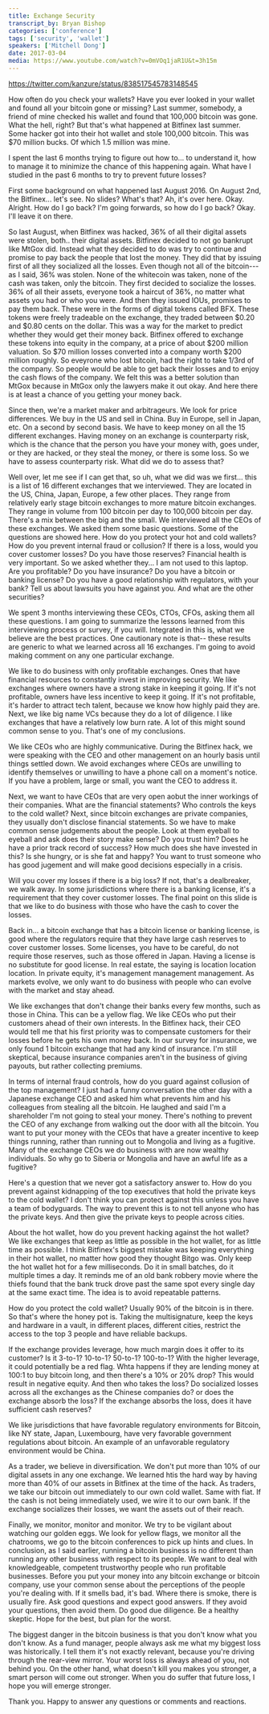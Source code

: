 ```yaml
---
title: Exchange Security
transcript_by: Bryan Bishop
categories: ['conference']
tags: ['security', 'wallet']
speakers: ['Mitchell Dong']
date: 2017-03-04
media: https://www.youtube.com/watch?v=0mVOq1jaR1U&t=3h15m
---
```


<https://twitter.com/kanzure/status/838517545783148545>

How often do you check your wallets? Have you ever looked in your wallet and found all your bitcoin gone or missing? Last summer, somebody, a friend of mine checked his wallet and found that 100,000 bitcoin was gone. What the hell, right? But that's what happened at Bitfinex last summer. Some hacker got into their hot wallet and stole 100,000 bitcoin. This was $70 million bucks. Of which 1.5 million was mine.

I spent the last 6 months trying to figure out how to... to understand it, how to manage it to minimize the chance of this happening again. What have I studied in the past 6 months to try to prevent future losses?

First some background on what happened last August 2016. On August 2nd, the Bitfinex... let's see. No slides? What's that? Ah, it's over here. Okay. Alright. How do I go back? I'm going forwards, so how do I go back? Okay. I'll leave it on there.

So last August, when Bitfinex was hacked, 36% of all their digital assets were stolen, both.. their digital assets. Bitfinex decided to not go bankrupt like MtGox did. Instead what they decided to do was try to continue and promise to pay back the people that lost the money. They did that by issuing first of all they socialized all the losses. Even though not all of the bitcoin--- as I said, 36% was stolen. None of the whitecoin was taken, none of the cash was taken, only the bitcoin. They first decided to socialize the losses. 36% of all their assets, everyone took a haircut of 36%, no matter what assets you had or who you were. And then they issued IOUs, promises to pay them back. These were in the forms of digital tokens called BFX. These tokens were freely tradeable on the exchange, they traded between $0.20 and $0.80 cents on the dollar. This was a way for the market to predict whether they would get their money back. Bitfinex offered to exchange these tokens into equity in the company, at a price of about $200 million valuation. So $70 million losses converted into a company worth $200 million roughly. So eveyrone who lost bitcoin, had the right to take 1/3rd of the company. So people would be able to get back their losses and to enjoy the cash flows of the company. We felt this was a better solution than MtGox because in MtGox only the lawyers make it out okay. And here there is at least a chance of you getting your money back.

Since then, we're a market maker and arbitrageurs. We look for price differences. We buy in the US and sell in China. Buy in Europe, sell in Japan, etc. On a second by second basis. We have to keep money on all the 15 different exchanges. Having money on an exchange is counterparty risk, which is the chance that the person you have your money with, goes under, or they are hacked, or they steal the money, or there is some loss. So we have to assess counterparty risk. What did we do to assess that?

Well over, let me see if I can get that, so uh, what we did was we first... this is a list of 16 different exchanges that we interviewed. They are located in the US, China, Japan, Europe, a few other places. They range from relatively early stage bitcoin exchanges to more mature bitcoin exchanges. They range in volume from 100 bitcoin per day to 100,000 bitcoin per day. There's a mix between the big and the small. We interviewed all the CEOs of these exchanges. We asked them some basic questions. Some of the questions are showed here. How do you protect your hot and cold wallets? How do you prevent internal fraud or collusion? If there is a loss, would you cover customer losses? Do you have those reserves? Financial health is very important. So we asked whether they... I am not used to this laptop. Are you profitable? Do you have insurance? Do you have a bitcoin or banking license? Do you have a good relationship with regulators, with your bank? Tell us about lawsuits you have against you. And what are the other securities?

We spent 3 months interviewing these CEOs, CTOs, CFOs, asking them all these questions. I am going to summarize the lessons learned from this interviewing process or survey, if you will. Integrated in this is, what we believe are the best practices. One cautionary note is that-- these results are generic to what we learned across all 16 exchanges. I'm going to avoid making comment on any one particular exchange.

We like to do business with only profitable exchanges. Ones that have financial resources to constantly invest in improving security. We like exchanges where owners have a strong stake in keeping it going. If it's not profitable, owners have less incentive to keep it going. If it's not profitable, it's harder to attract tech talent, because we know how highly paid they are. Next, we like big name VCs because they do a lot of diligence. I like exchanges that have a relatively low burn rate. A lot of this might sound common sense to you. That's one of my conclusions.

We like CEOs who are highly communicative. During the Bitfinex hack, we were speaking with the CEO and other management on an hourly basis until things settled down. We avoid exchanges where CEOs are unwilling to identify themselves or unwilling to have a phone call on a moment's notice. If you have a problem, large or small, you want the CEO to address it.

Next, we want to have CEOs that are very open aobut the inner workings of their companies. What are the financial statements? Who controls the keys to the cold wallet? Next, since bitcoin exchanges are private companies, they usually don't disclose financial statements. So we have to make common sense judgements about the people. Look at them eyeball to eyeball and ask does their story make sense? Do you trust him? Does he have a prior track record of success? How much does she have invested in this? Is she hungry, or is she fat and happy? You want to trust someone who has good jugement and will make good decisions especially in a crisis.

Will you cover my losses if there is a big loss? If not, that's a dealbreaker, we walk away. In some jurisdictions where there is a banking license, it's a requirement that they cover customer losses. The final point on this slide is that we like to do business with those who have the cash to cover the losses.

Back in... a bitcoin exchange that has a bitcoin license or banking license, is good where the regulators require that they have large cash reserves to cover customer losses. Some licenses, you have to be careful, do not require those reserves, such as those offered in Japan. Having a license is no substitute for good license. In real estate, the saying is location location location. In private equity, it's management management management. As markets evolve, we only want to do business with people who can evolve with the market and stay ahead.

We like exchanges that don't change their banks every few months, such as those in China. This can be a yellow flag. We like CEOs who put their customers ahead of their own interests. In the Bitfinex hack, their CEO would tell me that his first priority was to compensate customers for their losses before he gets his own money back. In our survey for insurance, we only found 1 bitcoin exchange that had any kind of insurance. I'm still skeptical, because insurance companies aren't in the business of giving payouts, but rather collecting premiums.

In terms of internal fraud controls, how do you guard against collusion of the top management? I just had a funny conversation the other day with a Japanese exchange CEO and asked him what prevents him and his colleagues from stealing all the bitcoin. He laughed and said I'm a shareholder I'm not going to steal your money. There's nothing to prevent the CEO of any exchange from walking out the door with all the bitcoin. You want to put your money with the CEOs that have a greater incentive to keep things running, rather than running out to Mongolia and living as a fugitive. Many of the exchange CEOs we do business with are now wealthy individuals. So why go to Siberia or Mongolia and have an awful life as a fugitive?

Here's a question that we never got a satisfactory answer to. How do you prevent against kidnapping of the top executives that hold the private keys to the cold wallet? I don't think you can protect against this unless you have a team of bodyguards. The way to prevent this is to not tell anyone who has the private keys. And then give the private keys to people across cities.

About the hot wallet, how do you prevent hacking against the hot wallet? We like exchanges that keep as little as possible in the hot wallet, for as little time as possible. I think Bitfinex's biggest mistake was keeping everything in their hot wallet, no matter how good they thought Bitgo was. Only keep the hot wallet hot for a few milliseconds. Do it in small batches, do it multiple times a day. It reminds me of an old bank robbery movie where the thiefs found that the bank truck drove past the same spot every single day at the same exact time. The idea is to avoid repeatable patterns.

How do you protect the cold wallet? Usually 90% of the bitcoin is in there. So that's where the honey pot is. Taking the multisignature, keep the keys and hardware in a vault, in different places, different cities, restrict the access to the top 3 people and have reliable backups.

If the exchange provides leverage, how much margin does it offer to its customer? Is it 3-to-1? 10-to-1? 50-to-1? 100-to-1? With the higher leverage, it could potentially be a red flag. Whta happens if they are lending money at 100:1 to buy bitcoin long, and then there's a 10% or 20% drop? This would result in negative equity. And then who takes the loss? Do socialized losses across all the exchanges as the Chinese companies do? or does the exchange absorb the loss? If the exchange absorbs the loss, does it have sufficient cash reserves?

We like jurisdictions that have favorable regulatory environments for Bitcoin, like NY state, Japan, Luxembourg, have very favorable government regulations about bitcoin. An example of an unfavorable regulatory environment would be China.

As a trader, we believe in diversification. We don't put more than 10% of our digital assets in any one exchange. We learned htis the hard way by having more than 40% of our assets in Bitfinex at the time of the hack. As traders, we take our bitcoin out immediately to our own cold wallet. Same with fiat. If the cash is not being immediately used, we wire it to our own bank. If the exchange socializes their losses, we want the assets out of their reach.

Finally, we monitor, monitor and monitor. We try to be vigilant about watching our golden eggs. We look for yellow flags, we monitor all the chatrooms, we go to the bitcoin conferences to pick up hints and clues. In conclusion, as I said earlier, running a bitcoin business is no different than running any other business with respect to its people. We want to deal with knowledgeable, competent trustworthy people who run profitable businesses. Before you put your money into any bitcoin exchange or bitcoin company, use your common sense about the perceptions of the people you're dealing with. If it smells bad, it's bad. Where there is smoke, there is usually fire. Ask good questions and expect good answers. If they avoid your questions, then avoid them. Do good due diligence. Be a healthy skeptic. Hope for the best, but plan for the worst.

The biggest danger in the bitcoin business is that you don't know what you don't know. As a fund manager, people always ask me what my biggest loss was historically. I tell them it's not exactly relevant, because you're driving through the rear-view mirror. Your worst loss is always ahead of you, not behind you. On the other hand, what doesn't kill you makes you stronger, a smart person will come out stronger. When you do suffer that future loss, I hope you will emerge stronger.

Thank you. Happy to answer any questions or comments and reactions.
